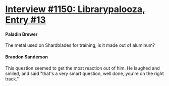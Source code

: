 # [Interview #1150: Librarypalooza, Entry #13](https://www.theoryland.com/intvmain.php?i=1150#13)

#### Paladin Brewer

The metal used on Shardblades for training, is it made out of aluminum?

#### Brandon Sanderson

This question seemed to get the most reaction out of him. He laughed and smiled, and said "that's a very smart question, well done, you're on the right track."


